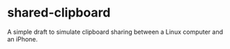 # shared-clipboard
A simple draft to simulate clipboard sharing between a Linux computer and an iPhone.
